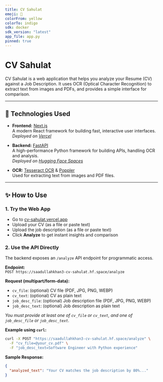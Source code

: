 ```yaml
---
title: CV Sahulat
emoji: 📄
colorFrom: yellow
colorTo: indigo
sdk: docker
sdk_version: "latest"
app_file: app.py
pinned: true
---
```


# CV Sahulat

CV Sahulat is a web application that helps you analyze your Resume (CV) against a Job Description. It uses OCR (Optical Character Recognition) to extract text from images and PDFs, and provides a simple interface for comparison.

---

## 🚀 Technologies Used

- **Frontend:** [Next.js](https://nextjs.org/)  
  A modern React framework for building fast, interactive user interfaces.  
  _Deployed on [Vercel](https://cv-sahulat.vercel.app/)_

- **Backend:** [FastAPI](https://fastapi.tiangolo.com/)  
  A high-performance Python framework for building APIs, handling OCR and analysis.  
  _Deployed on [Hugging Face Spaces](https://saadullahkhan3-cv-sahulat.hf.space/)_

- **OCR:** [Tesseract OCR](https://github.com/tesseract-ocr/tesseract) & [Poppler](https://poppler.freedesktop.org/)  
  Used for extracting text from images and PDF files.

---

## ✨ How to Use

### 1. Try the Web App

- Go to [cv-sahulat.vercel.app](https://cv-sahulat.vercel.app/)
- Upload your CV (as a file or paste text)
- Upload the job description (as a file or paste text)
- Click **Analyze** to get instant insights and comparison

### 2. Use the API Directly

The backend exposes an `/analyze` API endpoint for programmatic access.

**Endpoint:**  
`POST https://saadullahkhan3-cv-sahulat.hf.space/analyze`

**Request (multipart/form-data):**
- `cv_file`: (optional) CV file (PDF, JPG, PNG, WEBP)
- `cv_text`: (optional) CV as plain text
- `job_desc_file`: (optional) Job description file (PDF, JPG, PNG, WEBP)
- `job_desc_text`: (optional) Job description as plain text

_You must provide at least one of `cv_file` or `cv_text`, and one of `job_desc_file` or `job_desc_text`._

**Example using `curl`:**
```bash
curl -X POST "https://saadullahkhan3-cv-sahulat.hf.space/analyze" \
  -F "cv_file=@your_cv.pdf" \
  -F "job_desc_text=Software Engineer with Python experience"
```

**Sample Response:**
```json
{
  "analyzed_text": "Your CV matches the job description by 80%..."
}
```